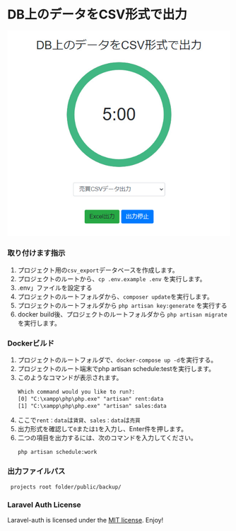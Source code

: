 # DB上のデータをCSV形式で出力

![LaravelCsvExport](Image.jpg)

### 取り付けます指示
1. プロジェクト用の`csv_export`データベースを作成します。
2. プロジェクトのルートから、`cp .env.example .env` を実行します。
3. .env」ファイルを設定する
4. プロジェクトのルートフォルダから、`composer update`を実行します。
5. プロジェクトのルートフォルダから `php artisan key:generate` を実行する
6. docker build後、プロジェクトのルートフォルダから `php artisan migrate`を実行します。

### Dockerビルド
1. プロジェクトのルートフォルダで、`docker-compose up -d`を実行する。
2. プロジェクトのルート端末でphp artisan schedule:testを実行します。
3. このようなコマンドが表示されます。
     ```
     Which command would you like to run?:
     [0] "C:\xampp\php\php.exe" "artisan" rent:data
     [1] "C:\xampp\php\php.exe" "artisan" sales:data
     ```
5. ここで`rent：data`は`賃貸`、`sales：data`は`売買`
6. 出力形式を確認して`0`または`1`を入力し、Enter件を押します。
7. 二つの項目を出力するには、次のコマンドを入力してください。
     ```
     php artisan schedule:work
     ```

### 出力ファイルパス
     projects root folder/public/backup/

### Laravel Auth License
Laravel-auth is licensed under the [MIT license](https://opensource.org/licenses/MIT). Enjoy!